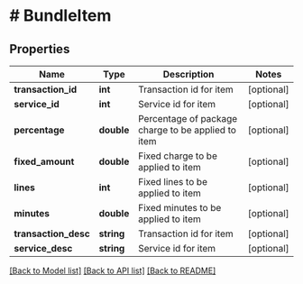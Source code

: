 # # BundleItem

## Properties

Name | Type | Description | Notes
------------ | ------------- | ------------- | -------------
**transaction_id** | **int** | Transaction id for item | [optional]
**service_id** | **int** | Service id for item | [optional]
**percentage** | **double** | Percentage of package charge to be applied to item | [optional]
**fixed_amount** | **double** | Fixed charge to be applied to item | [optional]
**lines** | **int** | Fixed lines to be applied to item | [optional]
**minutes** | **double** | Fixed minutes to be applied to item | [optional]
**transaction_desc** | **string** | Transaction id for item | [optional]
**service_desc** | **string** | Service id for item | [optional]

[[Back to Model list]](../../README.md#models) [[Back to API list]](../../README.md#endpoints) [[Back to README]](../../README.md)

